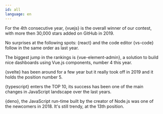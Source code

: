 ```yaml
---
id: all
language: en
---
```


For the 4th consecutive year, {vuejs} is the overall winner of our contest, with more then 30,000 stars added on GitHub in 2019.

No surprises at the following spots: {react} and the code editor {vs-code} follow in the same order as last year.

The biggest jump in the rankings is {vue-element-admin}, a solution to build nice dashboards using Vue.js components, number 4 this year.

{svelte} has been around for a few year but it really took off in 2019 and it holds the position number 5.

{typescript} enters the TOP 10, its success has been one of the main changes in JavaScript landscape over the last years.

{deno}, the JavaScript run-time built by the creator of Node.js was one of the newcomers in 2018. It's still trendy, at the 13th position.
